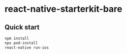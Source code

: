 # react-native-starterkit-bare

## Quick start

```bash
npm install
npx pod-install
react-native run-ios
```
